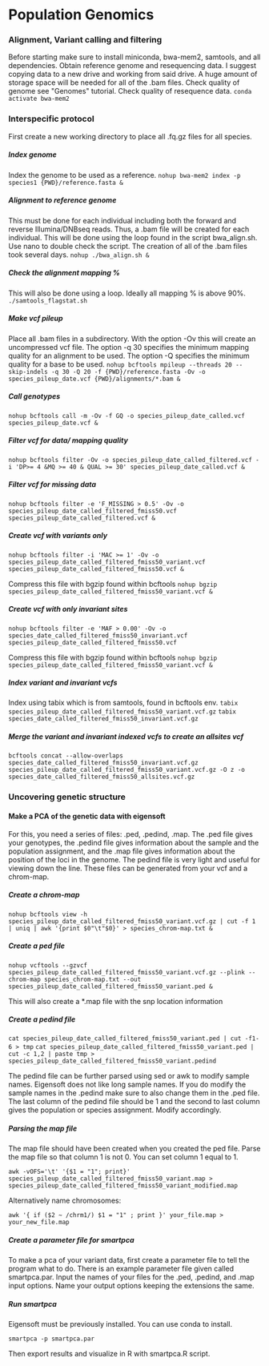 # Population Genomics
### Alignment, Variant calling and filtering
Before starting make sure to install miniconda, bwa-mem2, samtools, and all dependencies. Obtain reference genome and resequencing data. I suggest copying data to a new drive and working from said drive. A huge amount of storage space will be needed for all of the .bam files. Check quality of genome see "Genomes" tutorial. Check quality of resequence data.
```conda activate bwa-mem2```
### Interspecific protocol
First create a new working directory to place all .fq.gz files for all species.
##### Index genome
Index the genome to be used as a reference.
```nohup bwa-mem2 index -p species1 {PWD}/reference.fasta &```
##### Alignment to reference genome
This must be done for each individual including both the forward and reverse Illumina/DNBseq reads. Thus, a .bam file will be created for each individual. This will be done using the loop found in the script bwa_align.sh. Use nano to double check the script. The creation of all of the .bam files took several days.
```nohup ./bwa_align.sh &```
##### Check the alignment mapping %
This will also be done using a loop. Ideally all mapping % is above 90%.
```./samtools_flagstat.sh```
##### Make vcf pileup
Place all .bam files in a subdirectory. With the option -Ov this will create an uncompressed vcf file. The option -q 30 specifies the minimum mapping quality for an alignment to be used. The option -Q specifies the minimum quality for a base to be used.
```nohup bcftools mpileup --threads 20 --skip-indels -q 30 -Q 20 -f {PWD}/reference.fasta -Ov -o species_pileup_date.vcf {PWD}/alignments/*.bam &```
##### Call genotypes
```nohup bcftools call -m -Ov -f GQ -o species_pileup_date_called.vcf species_pileup_date.vcf & ```
##### Filter vcf for data/ mapping quality
```nohup bcftools filter -Ov -o species_pileup_date_called_filtered.vcf -i 'DP>= 4 &MQ >= 40 & QUAL >= 30' species_pileup_date_called.vcf & ```
##### Filter vcf for missing data
```nohup bcftools filter -e 'F_MISSING > 0.5' -Ov -o species_pileup_date_called_filtered_fmiss50.vcf species_pileup_date_called_filtered.vcf &```
##### Create vcf with variants only
```nohup bcftools filter -i 'MAC >= 1' -Ov -o species_pileup_date_called_filtered_fmiss50_variant.vcf species_pileup_date_called_filtered_fmiss50.vcf &```

Compress this file with bgzip found within bcftools
```nohup bgzip species_pileup_date_called_filtered_fmiss50_variant.vcf &```
##### Create vcf with only invariant sites
```nohup bcftools filter -e 'MAF > 0.00' -Ov -o species_date_called_filtered_fmiss50_invariant.vcf species_pileup_date_called_filtered_fmiss50.vcf```

Compress this file with bgzip found within bcftools
```nohup bgzip species_pileup_date_called_filtered_fmiss50_variant.vcf &```
##### Index variant and invariant vcfs
Index using tabix which is from samtools, found in bcftools env.
```tabix species_pileup_date_called_filtered_fmiss50_variant.vcf.gz```
```tabix species_date_called_filtered_fmiss50_invariant.vcf.gz```
##### Merge the variant and invariant indexed vcfs to create an allsites vcf
```bcftools concat --allow-overlaps species_date_called_filtered_fmiss50_invariant.vcf.gz species_pileup_date_called_filtered_fmiss50_variant.vcf.gz -O z -o species_date_called_filtered_fmiss50_allsites.vcf.gz```

### Uncovering genetic structure
#### Make a PCA of the genetic data with eigensoft
For this, you need a series of files: .ped, .pedind, .map. The .ped file gives your genotypes, the .pedind file gives information about the sample and the population assignment, and the .map file gives information about the position of the loci in the genome. The pedind file is very light and useful for viewing down the line. These files can be generated from your vcf and a chrom-map.
##### Create a chrom-map

```nohup bcftools view -h species_pileup_date_called_filtered_fmiss50_variant.vcf.gz | cut -f 1 | uniq | awk '{print $0"\t"$0}' > species_chrom-map.txt & ```

##### Create a ped file
```nohup vcftools --gzvcf species_pileup_date_called_filtered_fmiss50_variant.vcf.gz --plink --chrom-map species_chrom-map.txt --out species_pileup_date_called_filtered_fmiss50_variant.ped &```

This will also create a *.map file with the snp location information

##### Create a pedind file

```cat species_pileup_date_called_filtered_fmiss50_variant.ped | cut -f1-6 > tmp```
```cat species_pileup_date_called_filtered_fmiss50_variant.ped | cut -c 1,2 | paste tmp > species_pileup_date_called_filtered_fmiss50_variant.pedind```

The pedind file can be further parsed using sed or awk to modify sample names. Eigensoft does not like long sample names. If you do modify the sample names in the .pedind make sure to also change them in the .ped file. The last column of the pedind file should be 1 and the second to last column gives the population or species assignment. Modify accordingly.

##### Parsing the map file
The map file should have been created when you created the ped file. Parse the map file so that column 1 is not 0. You can set column 1 equal to 1. 

```awk -vOFS='\t' '{$1 = "1"; print}' species_pileup_date_called_filtered_fmiss50_variant.map > species_pileup_date_called_filtered_fmiss50_variant_modified.map```

Alternatively name chromosomes:

```awk '{ if ($2 ~ /chrm1/) $1 = "1" ; print }' your_file.map > your_new_file.map```

##### Create a parameter file for smartpca
To make a pca of your variant data, first create a parameter file to tell the program what to do. There is an example parameter file given called smartpca.par. Input the names of your files for the .ped, .pedind, and .map input options. Name your output options keeping the extensions the same.

##### Run smartpca
Eigensoft must be previously installed. You can use conda to install. 

```smartpca -p smartpca.par```

Then export results and visualize in R with smartpca.R script.



